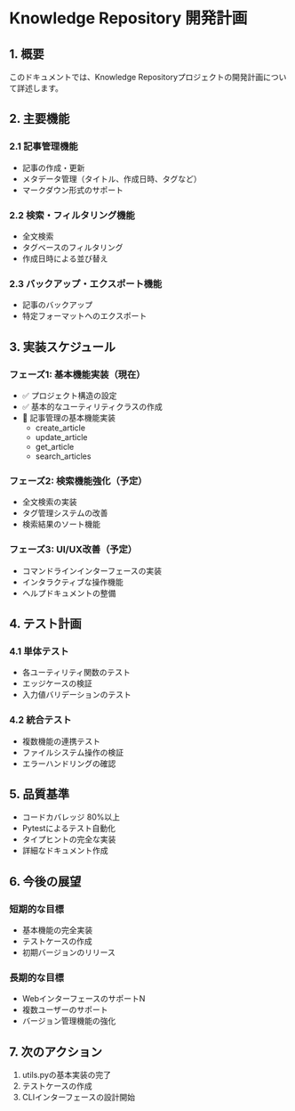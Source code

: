 # Knowledge Repository 開発計画

## 1. 概要
このドキュメントでは、Knowledge Repositoryプロジェクトの開発計画について詳述します。

## 2. 主要機能
### 2.1 記事管理機能
- 記事の作成・更新
- メタデータ管理（タイトル、作成日時、タグなど）
- マークダウン形式のサポート

### 2.2 検索・フィルタリング機能
- 全文検索
- タグベースのフィルタリング
- 作成日時による並び替え

### 2.3 バックアップ・エクスポート機能
- 記事のバックアップ
- 特定フォーマットへのエクスポート

## 3. 実装スケジュール
### フェーズ1: 基本機能実装（現在）
- ✅ プロジェクト構造の設定
- ✅ 基本的なユーティリティクラスの作成
- 🔄 記事管理の基本機能実装
  - create_article
  - update_article
  - get_article
  - search_articles

### フェーズ2: 検索機能強化（予定）
- 全文検索の実装
- タグ管理システムの改善
- 検索結果のソート機能

### フェーズ3: UI/UX改善（予定）
- コマンドラインインターフェースの実装
- インタラクティブな操作機能
- ヘルプドキュメントの整備

## 4. テスト計画
### 4.1 単体テスト
- 各ユーティリティ関数のテスト
- エッジケースの検証
- 入力値バリデーションのテスト

### 4.2 統合テスト
- 複数機能の連携テスト
- ファイルシステム操作の検証
- エラーハンドリングの確認

## 5. 品質基準
- コードカバレッジ 80%以上
- Pytestによるテスト自動化
- タイプヒントの完全な実装
- 詳細なドキュメント作成

## 6. 今後の展望
### 短期的な目標
- 基本機能の完全実装
- テストケースの作成
- 初期バージョンのリリース

### 長期的な目標
- WebインターフェースのサポートN
- 複数ユーザーのサポート
- バージョン管理機能の強化

## 7. 次のアクション
1. utils.pyの基本実装の完了
2. テストケースの作成
3. CLIインターフェースの設計開始